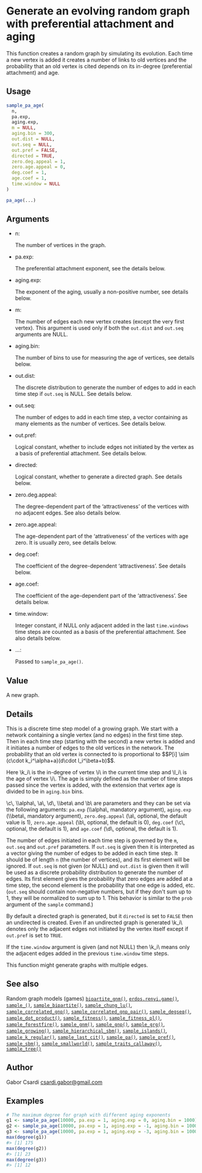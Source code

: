 # Generate an evolving random graph with preferential attachment and aging

This function creates a random graph by simulating its evolution. Each
time a new vertex is added it creates a number of links to old vertices
and the probability that an old vertex is cited depends on its in-degree
(preferential attachment) and age.

## Usage

``` r
sample_pa_age(
  n,
  pa.exp,
  aging.exp,
  m = NULL,
  aging.bin = 300,
  out.dist = NULL,
  out.seq = NULL,
  out.pref = FALSE,
  directed = TRUE,
  zero.deg.appeal = 1,
  zero.age.appeal = 0,
  deg.coef = 1,
  age.coef = 1,
  time.window = NULL
)

pa_age(...)
```

## Arguments

- n:

  The number of vertices in the graph.

- pa.exp:

  The preferential attachment exponent, see the details below.

- aging.exp:

  The exponent of the aging, usually a non-positive number, see details
  below.

- m:

  The number of edges each new vertex creates (except the very first
  vertex). This argument is used only if both the `out.dist` and
  `out.seq` arguments are NULL.

- aging.bin:

  The number of bins to use for measuring the age of vertices, see
  details below.

- out.dist:

  The discrete distribution to generate the number of edges to add in
  each time step if `out.seq` is NULL. See details below.

- out.seq:

  The number of edges to add in each time step, a vector containing as
  many elements as the number of vertices. See details below.

- out.pref:

  Logical constant, whether to include edges not initiated by the vertex
  as a basis of preferential attachment. See details below.

- directed:

  Logical constant, whether to generate a directed graph. See details
  below.

- zero.deg.appeal:

  The degree-dependent part of the ‘attractiveness’ of the vertices with
  no adjacent edges. See also details below.

- zero.age.appeal:

  The age-dependent part of the ‘attrativeness’ of the vertices with age
  zero. It is usually zero, see details below.

- deg.coef:

  The coefficient of the degree-dependent ‘attractiveness’. See details
  below.

- age.coef:

  The coefficient of the age-dependent part of the ‘attractiveness’. See
  details below.

- time.window:

  Integer constant, if NULL only adjacent added in the last
  `time.windows` time steps are counted as a basis of the preferential
  attachment. See also details below.

- ...:

  Passed to `sample_pa_age()`.

## Value

A new graph.

## Details

This is a discrete time step model of a growing graph. We start with a
network containing a single vertex (and no edges) in the first time
step. Then in each time step (starting with the second) a new vertex is
added and it initiates a number of edges to the old vertices in the
network. The probability that an old vertex is connected to is
proportional to \$\$P\[i\] \sim (c\cdot k_i^\alpha+a)(d\cdot
l_i^\beta+b)\$\$.

Here \\k_i\\ is the in-degree of vertex \\i\\ in the current time step
and \\l_i\\ is the age of vertex \\i\\. The age is simply defined as the
number of time steps passed since the vertex is added, with the
extension that vertex age is divided to be in `aging.bin` bins.

\\c\\, \\\alpha\\, \\a\\, \\d\\, \\\beta\\ and \\b\\ are parameters and
they can be set via the following arguments: `pa.exp` (\\\alpha\\,
mandatory argument), `aging.exp` (\\\beta\\, mandatory argument),
`zero.deg.appeal` (\\a\\, optional, the default value is 1),
`zero.age.appeal` (\\b\\, optional, the default is 0), `deg.coef`
(\\c\\, optional, the default is 1), and `age.coef` (\\d\\, optional,
the default is 1).

The number of edges initiated in each time step is governed by the `m`,
`out.seq` and `out.pref` parameters. If `out.seq` is given then it is
interpreted as a vector giving the number of edges to be added in each
time step. It should be of length `n` (the number of vertices), and its
first element will be ignored. If `out.seq` is not given (or NULL) and
`out.dist` is given then it will be used as a discrete probability
distribution to generate the number of edges. Its first element gives
the probability that zero edges are added at a time step, the second
element is the probability that one edge is added, etc. (`out.seq`
should contain non-negative numbers, but if they don't sum up to 1, they
will be normalized to sum up to 1. This behavior is similar to the
`prob` argument of the `sample` command.)

By default a directed graph is generated, but it `directed` is set to
`FALSE` then an undirected is created. Even if an undirected graph is
generated \\k_i\\ denotes only the adjacent edges not initiated by the
vertex itself except if `out.pref` is set to `TRUE`.

If the `time.window` argument is given (and not NULL) then \\k_i\\ means
only the adjacent edges added in the previous `time.window` time steps.

This function might generate graphs with multiple edges.

## See also

Random graph models (games)
[`bipartite_gnm()`](https://r.igraph.org/reference/sample_bipartite_gnm.md),
[`erdos.renyi.game()`](https://r.igraph.org/reference/erdos.renyi.game.md),
[`sample_()`](https://r.igraph.org/reference/sample_.md),
[`sample_bipartite()`](https://r.igraph.org/reference/sample_bipartite.md),
[`sample_chung_lu()`](https://r.igraph.org/reference/sample_chung_lu.md),
[`sample_correlated_gnp()`](https://r.igraph.org/reference/sample_correlated_gnp.md),
[`sample_correlated_gnp_pair()`](https://r.igraph.org/reference/sample_correlated_gnp_pair.md),
[`sample_degseq()`](https://r.igraph.org/reference/sample_degseq.md),
[`sample_dot_product()`](https://r.igraph.org/reference/sample_dot_product.md),
[`sample_fitness()`](https://r.igraph.org/reference/sample_fitness.md),
[`sample_fitness_pl()`](https://r.igraph.org/reference/sample_fitness_pl.md),
[`sample_forestfire()`](https://r.igraph.org/reference/sample_forestfire.md),
[`sample_gnm()`](https://r.igraph.org/reference/sample_gnm.md),
[`sample_gnp()`](https://r.igraph.org/reference/sample_gnp.md),
[`sample_grg()`](https://r.igraph.org/reference/sample_grg.md),
[`sample_growing()`](https://r.igraph.org/reference/sample_growing.md),
[`sample_hierarchical_sbm()`](https://r.igraph.org/reference/sample_hierarchical_sbm.md),
[`sample_islands()`](https://r.igraph.org/reference/sample_islands.md),
[`sample_k_regular()`](https://r.igraph.org/reference/sample_k_regular.md),
[`sample_last_cit()`](https://r.igraph.org/reference/sample_last_cit.md),
[`sample_pa()`](https://r.igraph.org/reference/sample_pa.md),
[`sample_pref()`](https://r.igraph.org/reference/sample_pref.md),
[`sample_sbm()`](https://r.igraph.org/reference/sample_sbm.md),
[`sample_smallworld()`](https://r.igraph.org/reference/sample_smallworld.md),
[`sample_traits_callaway()`](https://r.igraph.org/reference/sample_traits_callaway.md),
[`sample_tree()`](https://r.igraph.org/reference/sample_tree.md)

## Author

Gabor Csardi <csardi.gabor@gmail.com>

## Examples

``` r
# The maximum degree for graph with different aging exponents
g1 <- sample_pa_age(10000, pa.exp = 1, aging.exp = 0, aging.bin = 1000)
g2 <- sample_pa_age(10000, pa.exp = 1, aging.exp = -1, aging.bin = 1000)
g3 <- sample_pa_age(10000, pa.exp = 1, aging.exp = -3, aging.bin = 1000)
max(degree(g1))
#> [1] 175
max(degree(g2))
#> [1] 23
max(degree(g3))
#> [1] 12
```
